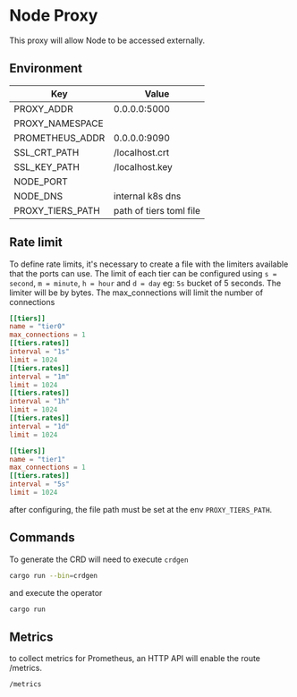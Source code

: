 # Node Proxy

This proxy will allow Node to be accessed externally.

## Environment

| Key              | Value                   |
| ---------------- | ----------------------- |
| PROXY_ADDR       | 0.0.0.0:5000            |
| PROXY_NAMESPACE  |                         |
| PROMETHEUS_ADDR  | 0.0.0.0:9090            |
| SSL_CRT_PATH     | /localhost.crt          |
| SSL_KEY_PATH     | /localhost.key          |
| NODE_PORT        |                         |
| NODE_DNS         | internal k8s dns        |
| PROXY_TIERS_PATH | path of tiers toml file |

## Rate limit

To define rate limits, it's necessary to create a file with the limiters available that the ports can use. The limit of each tier can be configured using `s = second`, `m = minute`, `h = hour` and `d = day` eg: `5s` bucket of 5 seconds. The limiter will be by bytes. The max_connections will limit the number of connections

```toml
[[tiers]]
name = "tier0"
max_connections = 1
[[tiers.rates]]
interval = "1s"
limit = 1024 
[[tiers.rates]]
interval = "1m"
limit = 1024
[[tiers.rates]]
interval = "1h"
limit = 1024
[[tiers.rates]]
interval = "1d"
limit = 1024

[[tiers]]
name = "tier1"
max_connections = 1
[[tiers.rates]]
interval = "5s"
limit = 1024
```

after configuring, the file path must be set at the env `PROXY_TIERS_PATH`.

## Commands

To generate the CRD will need to execute `crdgen`

```bash
cargo run --bin=crdgen
```

and execute the operator

```bash
cargo run
```

## Metrics

to collect metrics for Prometheus, an HTTP API will enable the route /metrics.

```
/metrics
```
